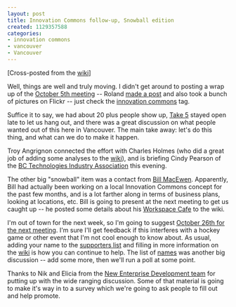```yaml
--- 
layout: post
title: Innovation Commons follow-up, Snowball edition
created: 1129357588
categories: 
- innovation commons
- vancouver
- Vancouver
---
```

<p>[Cross-posted from the <a href="http://wiki.bryght.com/blog/boris-mann/innovation-commons-first-meeting-notes-next-event">wiki</a>]</p>  <p>Well, things are well and truly moving. I didn't get around to posting a wrap up of the <a href="http://wiki.bryght.com/events/innovation-commons-brainstorming-session-sep-2005">October 5th meeting</a> -- Roland <a href="http://www.rolandtanglao.com/archives/2005/10/05/innovation_commons_first_meeting_was_tonight_and_it_was_fantastic">made a post</a> and also took a bunch of pictures on Flickr -- just check the <a href="http://www.flickr.com/photos/tags/innovationcommons">innovation commons</a> tag.</p>  <p>Suffice it to say, we had about 20 plus people show up, <a href="http://www.take5cafe.com">Take 5</a> stayed open late to let us hang out, and there was a great discussion on what people wanted out of this here in Vancouver. The main take away: let's do this thing, and what can we do to make it happen.</p> <!--break--> <p>Troy Angrignon connected the effort with Charles Holmes (who did a great job of adding some analyses to the <a href="http://wiki.bryght.com/wiki/innovation-commons">wiki</a>), and is briefing Cindy Pearson of the <a href="http://www.bctia.org/">BC Technologies Industry Association</a> this evening.</p>  <p>The other big &quot;snowball&quot; item was a contact from <a href="http://bad.typepad.com">Bill MacEwen</a>. Apparently, Bill had actually been working on a local Innovation Commons concept for the past few months, and is a lot farther along in terms of business plans, looking at locations, etc. Bill is going to present at the next meeting to get us caught up -- he posted some details about his <a href="http://wiki.bryght.com/wiki/workspace-cafe">Workspace Cafe</a> to the wiki.</p>  <p>I'm out of town for the next week, so I'm going to suggest <a href="http://wiki.bryght.com/events/innovation-commons-second-meeting">October 26th for the next meeting</a>. I'm sure I'll get feedback if this interferes with a hockey game or other event that I'm not cool enough to know about. As usual, adding your name to the <a href="http://wiki.bryght.com/wiki/innovation-commons-supporters">supporters list</a> and filling in more information on the <a href="http://wiki.bryght.com/wiki/innovation-commons">wiki</a> is how you can continue to help. The list of <a href="http://wiki.bryght.com/wiki/possible-names">names</a> was another big discussion -- add some more, then we'll run a poll at some point.</p>  <p>Thanks to Nik and Elicia from the <a href="http://wiki.bryght.com/wiki/newenterprisedevelopment">New Enterprise Development team</a> for putting up with the wide ranging discussion. Some of that material is going to make it's way in to a survey which we're going to ask people to fill out and help promote.</p>

